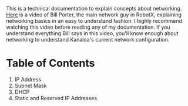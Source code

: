 This is a technical documentation to explain concepts about networking. [Here](https://www.youtube.com/watch?v=xA9bsGBx5vs) is a video of Bill Porter, the main network guy in RobotX, explaining networking basics in an easy to understand fashion. I highly recommend watching this video before reading any of my documentation. If you understand everything Bill says in this video, you'll know enough about networking to understand Kanaloa's current network configuration. 

# Table of Contents
1. IP Address
2. Subnet Mask 
3. DHCP 
4. Static and Reserved IP Addresses
